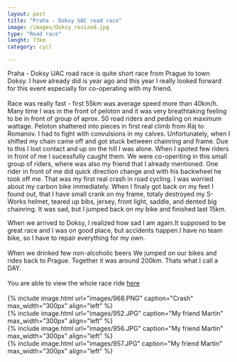 ```yaml
---
layout: post
title: "Praha - Doksy UAC road race"
image: /images/Doksy_resized.jpg
type: "Road race"
lenght: 73km
category: cycl

---
```


Praha - Doksy UAC road race is quite short race from Prague to town Doksy. I have already did is year ago and this year I really looked forward for this event especially for co-operating with my friend.<br><br>
Race was really fast - first 55km was average speed more than 40km/h. Many time I was in the front of peloton and it was very breathtaking feeling to be in front of group of aprox. 50 road riders and pedaling on maximum wattage. Peloton shattered into pieces in first real climb from Ráj to Romanov. I had to fight with convulsions in my calves. Unfortunately, when I shifted my chain came off and got stuck between chainring and frame. Due to this I lost contact and up on the hill I was alone. When I spoted few riders in front of me I sucessfully caught them. We were co-operiting in this small group of riders, where was also my friend that I already mentioned. One rider in front of me did quick direction change and with his backwheel he took off me. That was my first real crash in road cycling. I was worried about my carbon bike immediately. When I finaly got back on my feet I found out, that I have small crank on my frame, totaly destroyed my S-Works helmet, teared up bibs, jersey, front light, saddle, and dented big chainring. It was sad, but I jumped back on my bike and finished last 15km.

When we arrived to Doksy, I realized how sad I am again.It supposed to be great race and I was on good place, but accidents happen.I have no team bike, so I have to repair everything for my own.
<br><br>
When we drinked few non-alcoholic beers We jumped on our bikes and rides back to Prague. Together it was around 200km. Thats what I call a DAY.
<br><br>
You are able to view the whole race ride [here](https://www.strava.com/activities/2409401604/segments/60782696785)
<br><br>
{% include image.html url="images/968.PNG" caption="Crash" max_width="300px" align="left" %}
<br>
{% include image.html url="images/952.JPG" caption="My friend Martin" max_width="300px" align="left" %}
<br>
{% include image.html url="images/956.JPG" caption="My friend Martin" max_width="300px" align="left" %}
<br>
{% include image.html url="images/957.JPG" caption="My friend Martin" max_width="300px" align="left" %}
